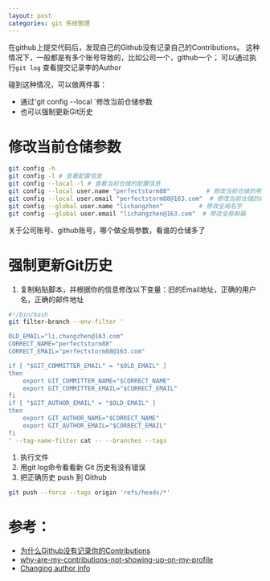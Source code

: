 ```yaml
---
layout: post
categories: git 系统管理
---
```


在github上提交代码后，发现自己的Github没有记录自己的Contributions。
这种情况下，一般都是有多个账号导致的，比如公司一个，github一个；
可以通过执行`git log` 查看提交记录李的Author

碰到这种情况，可以做两件事：

- 通过'git config --local `修改当前仓储参数
- 也可以强制更新Git历史

# 修改当前仓储参数

```bash
git config -h 
git config -l # 查看配置信息
git config --local -l # 查看当前仓储的配置信息
git config --local user.name "perfectstorm88"          # 修改当前仓储的用户名字
git config --local user.email "perfectstorm88@163.com"  # 修改当前仓储的邮箱
git config --global user.name "lichangzhen"          # 修改全局名字
git config --global user.email "lichangzhen@163.com"  # 修改全局邮箱
```
关于公司账号、github账号，哪个做全局参数，看谁的仓储多了

# 强制更新Git历史
1. 复制粘贴脚本，并根据你的信息修改以下变量：旧的Email地址，正确的用户名，正确的邮件地址

```bash
#!/bin/bash
git filter-branch --env-filter '

OLD_EMAIL="li.changzhen@163.com"
CORRECT_NAME="perfectstorm88"
CORRECT_EMAIL="perfectstorm88@163.com"

if [ "$GIT_COMMITTER_EMAIL" = "$OLD_EMAIL" ]
then
    export GIT_COMMITTER_NAME="$CORRECT_NAME"
    export GIT_COMMITTER_EMAIL="$CORRECT_EMAIL"
fi
if [ "$GIT_AUTHOR_EMAIL" = "$OLD_EMAIL" ]
then
    export GIT_AUTHOR_NAME="$CORRECT_NAME"
    export GIT_AUTHOR_EMAIL="$CORRECT_EMAIL"
fi
' --tag-name-filter cat -- --branches --tags
```
1. 执行文件
2. 用git log命令看看新 Git 历史有没有错误
3. 把正确历史 push 到 Github


```bash
git push --force --tags origin 'refs/heads/*'
```

# 参考：
- [为什么Github没有记录你的Contributions](https://segmentfault.com/a/1190000004318632)
- [why-are-my-contributions-not-showing-up-on-my-profile](https://help.github.com/en/articles/why-are-my-contributions-not-showing-up-on-my-profile)
- [Changing author info](https://help.github.com/en/articles/changing-author-info)